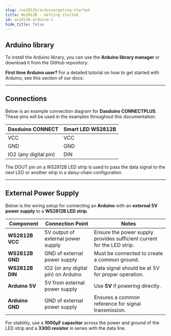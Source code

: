```yaml
---
slug: /ws2812b/arduino/geting-started
title: Ws2812B - Getting started
id: ws2812b-arduino-1
hide_title: false
---
```


## Arduino library

To install the Arduino library, you can use the **Arduino library manager** or download it from the GitHub repository:
<QuickLink  
  title="Smart LEDs Arduino library"  
  description="Smart Leds Arduino library by Soldered"  
  url="https://github.com/SolderedElectronics/Soldered-WS2812-Smart-Leds-Arduino-Library/tree/main"  
/>  

<InfoBox>

**First time Arduino user?** For a detailed tutorial on how to get started with Arduino, see this section of our docs:

<QuickLink  
  title="Getting started with Arduino"  
  description="A full, comprehensive tutorial on how to fully set up and upload code for the first time on an Arduino board, from scratch!"  
  url="/documentation/arduino/quick-start-guide"  
/>  

</InfoBox>

---

## Connections

Below is an example connection diagram for **Dasduino CONNECTPLUS**. These pins will be used in the examples throughout this documentation.

| **Dasduino CONNECT**  | **Smart LED WS2812B** |
| --------------------- | --------------------- |
| VCC                   | VCC                   |
| GND                   | GND                   |
| IO2 (any digital pin) | DIN                   |

<CenteredImage src="/img/ws2812b/connections.png" alt="wow" width="700px"/>

<InfoBox>The DOUT pin on a WS2812B LED strip is used to pass the data signal to the next LED or another strip in a daisy-chain configuration.</InfoBox>

---

## External Power Supply  

Below is the wiring setup for connecting an **Arduino** with an **external 5V power supply** to a **WS2812B LED strip**.  

| **Component**   | **Connection Point**                | **Notes**                                                              |
| --------------- | ----------------------------------- | ---------------------------------------------------------------------- |
| **WS2812B VCC** | 5V output of external power supply  | Ensure the power supply provides sufficient current for the LED strip. |
| **WS2812B GND** | GND of external power supply        | Must be connected to create a common ground.                           |
| **WS2812B DIN** | IO2 (or any digital pin) on Arduino | Data signal should be at 5V for proper operation.                      |
| **Arduino 5V**  | 5V from external power supply       | Use **5V** if powering directly.                                       |
| **Arduino GND** | GND of external power supply        | Ensures a common reference for signal transmission.                    |

<InfoBox>For stability, use a **1000µF capacitor** across the power and ground of the LED strip and a **330Ω resistor** in series with the data line.</InfoBox>